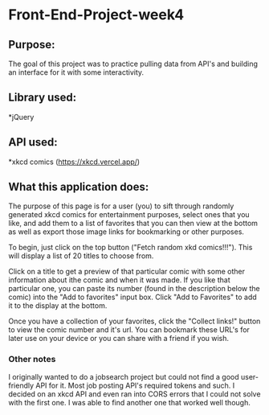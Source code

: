 # Front-End-Project-week4

## Purpose:

The goal of this project was to practice pulling data from API's and building an interface for it with some interactivity.

## Library used:

\*jQuery

## API used:

\*xkcd comics (https://xkcd.vercel.app/)

## What this application does:

The purpose of this page is for a user (you) to sift through randomly generated xkcd comics for entertainment purposes, select ones that you like, and add them to a list of favorites that you can then view at the bottom as well as export those image links for bookmarking or other purposes.

To begin, just click on the top button ("Fetch random xkd comics!!!"). This will display a list of 20 titles to choose from.

Click on a title to get a preview of that particular comic with some other information about ithe comic and when it was made. If you like that particular one, you can paste its number (found in the description below the comic) into the "Add to favorites" input box. Click "Add to Favorites" to add it to the display at the bottom.

Once you have a collection of your favorites, click the "Collect links!" button to view the comic number and it's url. You can bookmark these URL's for later use on your device or you can share with a friend if you wish.

### Other notes

I originally wanted to do a jobsearch project but could not find a good user-friendly API for it. Most job posting API's required tokens and such. I decided on an xkcd API and even ran into CORS errors that I could not solve with the first one. I was able to find another one that worked well though.
